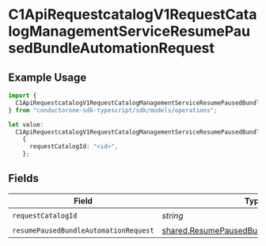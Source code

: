# C1ApiRequestcatalogV1RequestCatalogManagementServiceResumePausedBundleAutomationRequest

## Example Usage

```typescript
import {
  C1ApiRequestcatalogV1RequestCatalogManagementServiceResumePausedBundleAutomationRequest,
} from "conductorone-sdk-typescript/sdk/models/operations";

let value:
  C1ApiRequestcatalogV1RequestCatalogManagementServiceResumePausedBundleAutomationRequest =
    {
      requestCatalogId: "<id>",
    };
```

## Fields

| Field                                                                                                           | Type                                                                                                            | Required                                                                                                        | Description                                                                                                     |
| --------------------------------------------------------------------------------------------------------------- | --------------------------------------------------------------------------------------------------------------- | --------------------------------------------------------------------------------------------------------------- | --------------------------------------------------------------------------------------------------------------- |
| `requestCatalogId`                                                                                              | *string*                                                                                                        | :heavy_check_mark:                                                                                              | N/A                                                                                                             |
| `resumePausedBundleAutomationRequest`                                                                           | [shared.ResumePausedBundleAutomationRequest](../../../sdk/models/shared/resumepausedbundleautomationrequest.md) | :heavy_minus_sign:                                                                                              | N/A                                                                                                             |